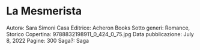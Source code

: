 # La Mesmerista

Autorə: Sara Simoni
Casa Editrice: Acheron Books
Sotto generi: Romance, Storico
Copertina: 9788832198911_0_424_0_75.jpg
Data pubblicazione: July 8, 2022
Pagine: 300
Saga?: Saga